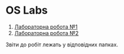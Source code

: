 # OS Labs

1. [Лабораторна робота №1](https://github.com/doctorblinch/OS_Lab/tree/master/Lab%20%231)
1. [Лабораторна робота №2](https://github.com/doctorblinch/OS_Lab/tree/master/Lab%20%232)

Звіти до робіт лежать у відповідних папках.
